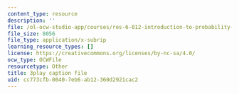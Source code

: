 ```yaml
---
content_type: resource
description: ''
file: /ol-ocw-studio-app/courses/res-6-012-introduction-to-probability-spring-2018/cc773cfb00407eb6ab12360d2921cac2_KPF8owESMdo.srt
file_size: 8056
file_type: application/x-subrip
learning_resource_types: []
license: https://creativecommons.org/licenses/by-nc-sa/4.0/
ocw_type: OCWFile
resourcetype: Other
title: 3play caption file
uid: cc773cfb-0040-7eb6-ab12-360d2921cac2
---
```

